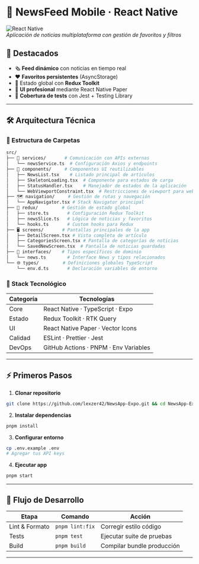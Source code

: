 # 📱 NewsFeed Mobile · React Native

![React Native](https://img.shields.io/badge/react_native-%2320232a.svg?style=for-the-badge&logo=react&logoColor=%2361DAFB)  
_Aplicación de noticias multiplataforma con gestión de favoritos y filtros_

## 🌟 Destacados

- 🗞 **Feed dinámico** con noticias en tiempo real
- ❤️ **Favoritos persistentes** (AsyncStorage)
- 🔧 Estado global con **Redux Toolkit**
- 📱 **UI profesional** mediante React Native Paper
- 🧪 **Cobertura de tests** con Jest + Testing Library

---

## 🛠 Arquitectura Técnica

### 📂 Estructura de Carpetas

```bash
src/
├── 📡 services/       # Comunicación con APIs externas
│   └── newsService.ts  # Configuración Axios y endpoints
├── 🧩 components/     # Componentes UI reutilizables
│   ├── NewsList.tsx    # Listado principal de artículos
│   ├── SkeletonLoading.tsx  # Componente para estados de carga
│   ├── StatusHandler.tsx    # Manejador de estados de la aplicación
│   └── WebViewportConstraint.tsx  # Restricciones de viewport para web
├── 🗺 navigation/     # Gestión de rutas y navegación
│   └── AppNavigator.tsx # Stack Navigator principal
├── 🧠 redux/         # Gestión de estado global
│   ├── store.ts       # Configuración Redux Toolkit
│   ├── newsSlice.ts   # Lógica de noticias y favoritos
│   └── hooks.ts       # Custom hooks para Redux
├── 🖥 screens/       # Pantallas principales de la app
│   ├── DetailScreen.tsx # Vista completa de artículo
│   ├── CategoriesScreen.tsx # Pantalla de categorías de noticias
│   └── SavedNewScreen.tsx  # Pantalla de noticias guardadas
├── 📐 interfaces/    # Tipos específicos de dominio
│   └── news.ts        # Interface News y tipos relacionados
└── 🌐 types/         # Definiciones globales TypeScript
    └── env.d.ts       # Declaración variables de entorno
```

### 🔧 Stack Tecnológico

| Categoría | Tecnologías                           |
| --------- | ------------------------------------- |
| Core      | React Native · TypeScript · Expo      |
| Estado    | Redux Toolkit · RTK Query             |
| UI        | React Native Paper · Vector Icons     |
| Calidad   | ESLint · Prettier · Jest              |
| DevOps    | GitHub Actions · PNPM · Env Variables |

---

## ⚡️ Primeros Pasos

1. **Clonar repositorio**

```bash
git clone https://github.com/lexzer42/NewsApp-Expo.git && cd NewsApp-Expo
```

2. **Instalar dependencias**

```bash
pnpm install
```

3. **Configurar entorno**

```bash
cp .env.example .env
# Agregar tus API keys
```

4. **Ejecutar app**

```bash
pnpm start
```

---

## 🔄 Flujo de Desarrollo

| Etapa          | Comando         | Acción                     |
| -------------- | --------------- | -------------------------- |
| Lint & Formato | `pnpm lint:fix` | Corregir estilo código     |
| Tests          | `pnpm test`     | Ejecutar suite de pruebas  |
| Build          | `pnpm build`    | Compilar bundle producción |

---
